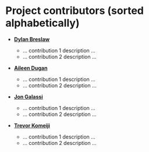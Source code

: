 Project contributors (sorted alphabetically)
============================================

* **[Dylan Breslaw](https://github.com/dbreslaw21)**

  * ... contribution 1 description ...
  * ... contribution 2 description ...

* **[Aileen Dugan](https://github.com/aileendugan)**

  * ... contribution 1 description ...
  * ... contribution 2 description ...

* **[Jon Galassi](https://github.com/jgalassi1)**

  * ... contribution 1 description ...
  * ... contribution 2 description ...

* **[Trevor Komeiji](https://github.com/tkomeiji20)**

  * ... contribution 1 description ...
  * ... contribution 2 description ...